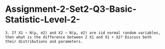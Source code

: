 # Assignment-2-Set2-Q3-Basic-Statistic-Level-2-


    3. If X1 ~ N(μ, σ2) and X2 ~ N(μ, σ2) are iid normal random variables, then what is the difference between 2 X1 and X1 + X2? Discuss both their distributions and parameters.   

